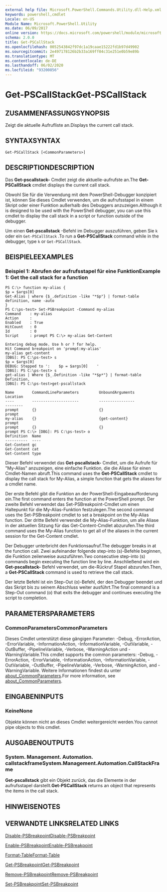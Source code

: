 ```yaml
---
external help file: Microsoft.PowerShell.Commands.Utility.dll-Help.xml
keywords: powershell,cmdlet
Locale: en-US
Module Name: Microsoft.PowerShell.Utility
ms.date: 06/09/2017
online version: https://docs.microsoft.com/powershell/module/microsoft.powershell.utility/get-pscallstack?view=powershell-6&WT.mc_id=ps-gethelp
schema: 2.0.0
title: Get-PSCallStack
ms.openlocfilehash: 0052543842f97dc1a19caae15222fd1b97d49902
ms.sourcegitcommit: 2e497178126b2b33a169ff04c31e251e0b59e89b
ms.translationtype: MT
ms.contentlocale: de-DE
ms.lasthandoff: 06/02/2020
ms.locfileid: "93200856"
---
```

# <span data-ttu-id="8cee2-103">Get-PSCallStack</span><span class="sxs-lookup"><span data-stu-id="8cee2-103">Get-PSCallStack</span></span>

## <span data-ttu-id="8cee2-104">ZUSAMMENFASSUNG</span><span class="sxs-lookup"><span data-stu-id="8cee2-104">SYNOPSIS</span></span>
<span data-ttu-id="8cee2-105">Zeigt die aktuelle Aufrufliste an.</span><span class="sxs-lookup"><span data-stu-id="8cee2-105">Displays the current call stack.</span></span>

## <span data-ttu-id="8cee2-106">SYNTAX</span><span class="sxs-lookup"><span data-stu-id="8cee2-106">SYNTAX</span></span>

```
Get-PSCallStack [<CommonParameters>]
```

## <span data-ttu-id="8cee2-107">DESCRIPTION</span><span class="sxs-lookup"><span data-stu-id="8cee2-107">DESCRIPTION</span></span>

<span data-ttu-id="8cee2-108">Das **Get-pscallstack-** Cmdlet zeigt die aktuelle-aufrufste an.</span><span class="sxs-lookup"><span data-stu-id="8cee2-108">The **Get-PSCallStack** cmdlet displays the current call stack.</span></span>

<span data-ttu-id="8cee2-109">Obwohl Sie für die Verwendung mit dem PowerShell-Debugger konzipiert ist, können Sie dieses Cmdlet verwenden, um die aufrufsstapel in einem Skript oder einer Funktion außerhalb des Debuggers anzuzeigen.</span><span class="sxs-lookup"><span data-stu-id="8cee2-109">Although it is designed to be used with the PowerShell debugger, you can use this cmdlet to display the call stack in a script or function outside of the debugger.</span></span>

<span data-ttu-id="8cee2-110">Um einen **Get-pscallstack** -Befehl im Debugger auszuführen, geben Sie `k` oder ein `Get-PSCallStack` .</span><span class="sxs-lookup"><span data-stu-id="8cee2-110">To run a **Get-PSCallStack** command while in the debugger, type `k` or `Get-PSCallStack`.</span></span>

## <span data-ttu-id="8cee2-111">BEISPIELE</span><span class="sxs-lookup"><span data-stu-id="8cee2-111">EXAMPLES</span></span>

### <span data-ttu-id="8cee2-112">Beispiel 1: Abrufen der aufrufsstapel für eine Funktion</span><span class="sxs-lookup"><span data-stu-id="8cee2-112">Example 1: Get the call stack for a function</span></span>

```
PS C:\> function my-alias {
$p = $args[0]
Get-Alias | where {$_.definition -like "*$p"} | format-table definition, name -auto
}
PS C:\ps-test> Set-PSBreakpoint -Command my-alias
Command    : my-alias
Action     :
Enabled    : True
HitCount   : 0
Id         : 0
Script     : prompt PS C:\> my-alias Get-Content

Entering debug mode. Use h or ? for help.
Hit Command breakpoint on 'prompt:my-alias'
my-alias get-content
[DBG]: PS C:\ps-test> s
$p = $args[0]
DEBUG: Stepped to ':    $p = $args[0]    '
[DBG]: PS C:\ps-test> s
get-alias | Where {$_.Definition -like "*$p*"} | format-table Definition,
[DBG]: PS C:\ps-test>get-pscallstack

Name        CommandLineParameters         UnboundArguments              Location
----        ---------------------         ----------------              --------
prompt      {}                            {}                            prompt
my-alias    {}                            {get-content}                 prompt
prompt      {}                            {}                            prompt PS C:\> [DBG]: PS C:\ps-test> o
Definition  Name
----------  ----
Get-Content gc
Get-Content cat
Get-Content type
```

<span data-ttu-id="8cee2-113">Dieser Befehl verwendet das **Get-pscallstack-** Cmdlet, um die Aufrufe für "My-Alias" anzuzeigen, eine einfache Funktion, die die Aliase für einen Cmdlet-Namen abruft.</span><span class="sxs-lookup"><span data-stu-id="8cee2-113">This command uses the **Get-PSCallStack** cmdlet to display the call stack for My-Alias, a simple function that gets the aliases for a cmdlet name.</span></span>

<span data-ttu-id="8cee2-114">Der erste Befehl gibt die Funktion an der PowerShell-Eingabeaufforderung ein.</span><span class="sxs-lookup"><span data-stu-id="8cee2-114">The first command enters the function at the PowerShell prompt.</span></span>
<span data-ttu-id="8cee2-115">Der zweite Befehl verwendet das Set-PSBreakpoint-Cmdlet um einen Haltepunkt für die My-Alias-Funktion festzulegen.</span><span class="sxs-lookup"><span data-stu-id="8cee2-115">The second command uses the Set-PSBreakpoint cmdlet to set a breakpoint on the My-Alias function.</span></span>
<span data-ttu-id="8cee2-116">Der dritte Befehl verwendet die My-Alias-Funktion, um alle Aliase in der aktuellen Sitzung für das Get-Content-Cmdlet abzurufen.</span><span class="sxs-lookup"><span data-stu-id="8cee2-116">The third command uses the My-Alias function to get all of the aliases in the current session for the Get-Content cmdlet.</span></span>

<span data-ttu-id="8cee2-117">Der Debugger unterbricht den Funktionsaufruf.</span><span class="sxs-lookup"><span data-stu-id="8cee2-117">The debugger breaks in at the function call.</span></span>
<span data-ttu-id="8cee2-118">Zwei aufeinander folgende step-into (s)-Befehle beginnen, die Funktion zeilenweise auszuführen.</span><span class="sxs-lookup"><span data-stu-id="8cee2-118">Two consecutive step-into (s) commands begin executing the function line by line.</span></span>
<span data-ttu-id="8cee2-119">Anschließend wird ein **Get-pscallstack-** Befehl verwendet, um die-Rückruf Stapel abzurufen.</span><span class="sxs-lookup"><span data-stu-id="8cee2-119">Then, a **Get-PSCallStack** command is used to retrieve the call stack.</span></span>

<span data-ttu-id="8cee2-120">Der letzte Befehl ist ein Step-Out (o)-Befehl, der den Debugger beendet und das Skript bis zu seinem Abschluss weiter ausführt.</span><span class="sxs-lookup"><span data-stu-id="8cee2-120">The final command is a Step-Out command (o) that exits the debugger and continues executing the script to completion.</span></span>

## <span data-ttu-id="8cee2-121">PARAMETERS</span><span class="sxs-lookup"><span data-stu-id="8cee2-121">PARAMETERS</span></span>

### <span data-ttu-id="8cee2-122">CommonParameters</span><span class="sxs-lookup"><span data-stu-id="8cee2-122">CommonParameters</span></span>

<span data-ttu-id="8cee2-123">Dieses Cmdlet unterstützt diese gängigen Parameter: -Debug, -ErrorAction, -ErrorVariable, -InformationAction, -InformationVariable, -OutVariable, -OutBuffer, -PipelineVariable, -Verbose, -WarningAction und -WarningVariable.</span><span class="sxs-lookup"><span data-stu-id="8cee2-123">This cmdlet supports the common parameters: -Debug, -ErrorAction, -ErrorVariable, -InformationAction, -InformationVariable, -OutVariable, -OutBuffer, -PipelineVariable, -Verbose, -WarningAction, and -WarningVariable.</span></span> <span data-ttu-id="8cee2-124">Weitere Informationen findest du unter [about_CommonParameters](https://go.microsoft.com/fwlink/?LinkID=113216).</span><span class="sxs-lookup"><span data-stu-id="8cee2-124">For more information, see [about_CommonParameters](https://go.microsoft.com/fwlink/?LinkID=113216).</span></span>

## <span data-ttu-id="8cee2-125">EINGABEN</span><span class="sxs-lookup"><span data-stu-id="8cee2-125">INPUTS</span></span>

### <span data-ttu-id="8cee2-126">Keine</span><span class="sxs-lookup"><span data-stu-id="8cee2-126">None</span></span>

<span data-ttu-id="8cee2-127">Objekte können nicht an dieses Cmdlet weitergereicht werden.</span><span class="sxs-lookup"><span data-stu-id="8cee2-127">You cannot pipe objects to this cmdlet.</span></span>

## <span data-ttu-id="8cee2-128">AUSGABEN</span><span class="sxs-lookup"><span data-stu-id="8cee2-128">OUTPUTS</span></span>

### <span data-ttu-id="8cee2-129">System. Management. Automation. callstackframe</span><span class="sxs-lookup"><span data-stu-id="8cee2-129">System.Management.Automation.CallStackFrame</span></span>

<span data-ttu-id="8cee2-130">**Get-pscallstack** gibt ein Objekt zurück, das die Elemente in der aufrufsstapel darstellt.</span><span class="sxs-lookup"><span data-stu-id="8cee2-130">**Get-PSCallStack** returns an object that represents the items in the call stack.</span></span>

## <span data-ttu-id="8cee2-131">HINWEISE</span><span class="sxs-lookup"><span data-stu-id="8cee2-131">NOTES</span></span>

## <span data-ttu-id="8cee2-132">VERWANDTE LINKS</span><span class="sxs-lookup"><span data-stu-id="8cee2-132">RELATED LINKS</span></span>

[<span data-ttu-id="8cee2-133">Disable-PSBreakpoint</span><span class="sxs-lookup"><span data-stu-id="8cee2-133">Disable-PSBreakpoint</span></span>](Disable-PSBreakpoint.md)

[<span data-ttu-id="8cee2-134">Enable-PSBreakpoint</span><span class="sxs-lookup"><span data-stu-id="8cee2-134">Enable-PSBreakpoint</span></span>](Enable-PSBreakpoint.md)

[<span data-ttu-id="8cee2-135">Format-Table</span><span class="sxs-lookup"><span data-stu-id="8cee2-135">Format-Table</span></span>](Format-Table.md)

[<span data-ttu-id="8cee2-136">Get-PSBreakpoint</span><span class="sxs-lookup"><span data-stu-id="8cee2-136">Get-PSBreakpoint</span></span>](Get-PSBreakpoint.md)

[<span data-ttu-id="8cee2-137">Remove-PSBreakpoint</span><span class="sxs-lookup"><span data-stu-id="8cee2-137">Remove-PSBreakpoint</span></span>](Remove-PSBreakpoint.md)

[<span data-ttu-id="8cee2-138">Set-PSBreakpoint</span><span class="sxs-lookup"><span data-stu-id="8cee2-138">Set-PSBreakpoint</span></span>](Set-PSBreakpoint.md)
